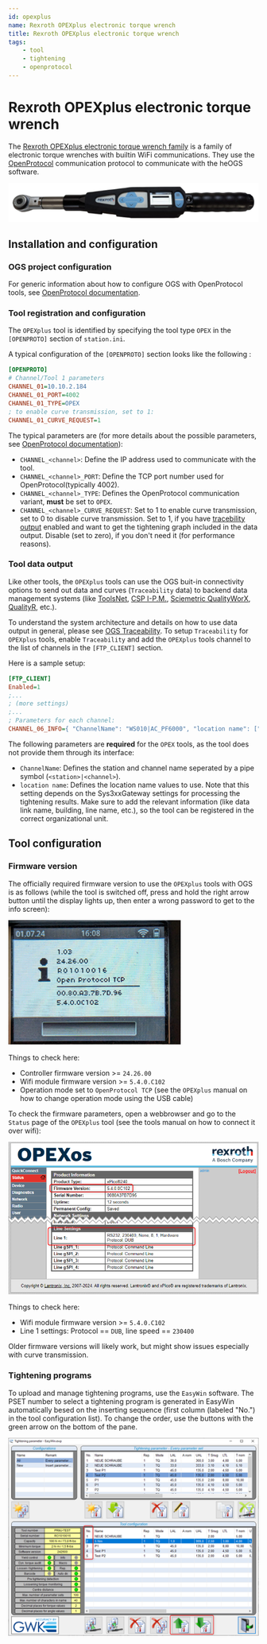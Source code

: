 ```yaml
---
id: opexplus
name: Rexroth OPEXplus electronic torque wrench
title: Rexroth OPEXplus electronic torque wrench
tags:
    - tool
    - tightening
    - openprotocol
---
```


# Rexroth OPEXplus electronic torque wrench

The [Rexroth OPEXplus electronic torque wrench family](https://www.boschrexroth.com/en/us/products/product-groups/tightening-technology/topics/opex-digital-torque-wrench/) is a family of electronic torque wrenches with builtin WiFi communications. They use the [OpenProtocol](../README.md) communication protocol to communicate with the heOGS software.

![Rexroth OPEXplus](./resources/opex-600px.png)

## Installation and configuration

### OGS project configuration

For generic information about how to configure OGS with OpenProtocol tools, see  [OpenProtocol documentation](../README.md).

### Tool registration and configuration

The `OPEXplus` tool is identified by specifying the tool type `OPEX` in the `[OPENPROTO]` section of `station.ini`. 

A typical configuration of the `[OPENPROTO]` section looks like the following :

```ini
[OPENPROTO]
# Channel/Tool 1 parameters
CHANNEL_01=10.10.2.184
CHANNEL_01_PORT=4002
CHANNEL_01_TYPE=OPEX
; to enable curve transmission, set to 1:
CHANNEL_01_CURVE_REQUEST=1
```

The typical parameters are (for more details about the possible parameters, see [OpenProtocol documentation](../README.md)):

- `CHANNEL_<channel>`: Define the IP address used to communicate with the tool.
- `CHANNEL_<channel>_PORT`: Define the TCP port number used for OpenProtocol(typically 4002).
- `CHANNEL_<channel>_TYPE`: Defines the OpenProtocol communication variant, **must** be set to `OPEX`.
- `CHANNEL_<channel>_CURVE_REQUEST`: Set to 1 to enable curve transmission, set to 0 to disable curve transmission. Set to 1, if you have [tracebility output](#tool-data-output) enabled and want to get the tightening graph included in the data output. Disable (set to zero), if you don't need it (for performance reasons).

### Tool data output

Like other tools, the `OPEXplus` tools can use the OGS buit-in connectivity options to send out data and curves (`Traceability` data) to backend data management systems (like [ToolsNet](https://www.atlascopco.com/en-us/itba/products/assembly-solutions/software-solutions/toolsnet-8-sku4531), [CSP I-P.M.](https://www.csp-sw.com/quality-management-software-solutions/error-prevention-with-ipm/), [Sciemetric QualityWorX](https://www.sciemetric.com/data-intelligence/qualityworx-data-collection), [QualityR](https://www.haller-erne.de/qualityr-web/), etc.). 

To understand the system architecture and details on how to use data output in general, please see [OGS Traceability](../dataoutput/traceability.md). To setup `Traceability` for `OPEXplus` tools, enable `Traceability` and add the `OPEXplus` tools channel to the list of channels in the `[FTP_CLIENT]` section.

Here is a sample setup:

```ini
[FTP_CLIENT]
Enabled=1
;... 
; (more settings)
;...
; Parameters for each channel:
CHANNEL_06_INFO={ "ChannelName": "WS010|AC_PF6000", "location name": ["Tool", "Line 2", "WS010", "default", "", "", ""] }
```

The following parameters are **required** for the `OPEX` tools, as the tool does not provide them through its interface:

- `ChannelName`: Defines the station and channel name seperated by a pipe symbol (`<station>|<channel>`).
- `location name`: Defines the location name values to use. Note that this setting depends on the Sys3xxGateway settings for processing the tightening results. Make sure to add the relevant information (like data link name, building, line name, etc.), so the tool can be registered in the correct organizational unit.

## Tool configuration

### Firmware version

The officially required firmware version to use the `OPEXplus` tools with OGS is as follows (while the tool is switched off, press and hold the right arrow button until the display lights up, then enter a wrong password to get to the info screen):

![Opex firmware screenshot](./resources/opex-firmware.png)

Things to check here:

- Controller firmware version >= `24.26.00`
- Wifi module firmware version >= `5.4.0.C102`
- Operation mode set to `OpenProtocol TCP` (see the `OPEXplus` manual on how to change operation mode using the USB cable)

To check the firmware parameters, open a webbrowser and go to the `Status` page of the `OPEXplus` tool (see the tools manual on how to connect it over wifi):

![Opex wifi screenshot](./resources/opex-xpico.png)

Things to check here:

- Wifi module firmware version >= `5.4.0.C102` 
- Line 1 settings: Protocol == `DUB`, line speed == `230400`

Older firmware versions will likely work, but might show issues especially with curve transmission.

### Tightening programs

To upload and manage tightening programs, use the `EasyWin` software. The PSET number to select a tightening program is generated in EasyWin automatically besed on the inserting sequence (first column (labeled "No.") in the tool configuration list). To change the order, use the buttons with the green arrow on the bottom of the pane.

![EasyWin](./resources/opex-easywin.png)






